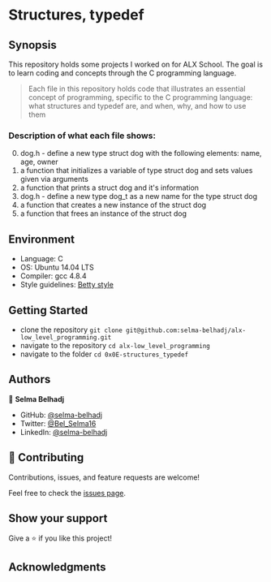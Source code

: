 # Structures, typedef

## Synopsis
This repository holds some projects I worked on for ALX School. The goal is to learn coding and concepts through the C programming language.
> Each file in this repository holds code that illustrates an essential concept of programming,
> specific to the C programming language:
> what structures and typedef are, and when, why, and how to use them

### Description of what each file shows:
0. dog.h - define a new type struct dog with the following elements: name, age, owner
1. a function that initializes a variable of type struct dog and sets values given via arguments
2. a function that prints a struct dog and it's information
3. dog.h - define a new type dog_t as a new name for the type struct dog
4. a function that creates a new instance of the struct dog
5. a function that frees an instance of the struct dog


## Environment
* Language: C
* OS: Ubuntu 14.04 LTS
* Compiler: gcc 4.8.4
* Style guidelines: [Betty style](https://github.com/holbertonschool/Betty/wiki)

## Getting Started
- clone the repository
`git clone git@github.com:selma-belhadj/alx-low_level_programming.git`
- navigate to the repository
`cd alx-low_level_programming`
- navigate to the folder
`cd 0x0E-structures_typedef`

## Authors
👤 **Selma Belhadj**

- GitHub: [@selma-belhadj](https://github.com/selma-belhadj)
- Twitter: [@Bel_Selma16](https://twitter.com/Bel_Selma16)
- LinkedIn: [@selma-belhadj](https://www.linkedin.com/in/selma-belhadj/)

## 🤝 Contributing

Contributions, issues, and feature requests are welcome!

Feel free to check the [issues page](https://github.com/selma-belhadj/alx-low_level_programming/issues).

## Show your support

Give a ⭐️ if you like this project!

## Acknowledgments

